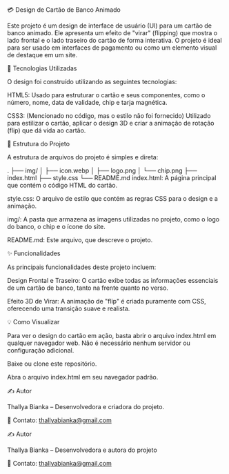 💳 Design de Cartão de Banco Animado

Este projeto é um design de interface de usuário (UI) para um cartão de banco animado. Ele apresenta um efeito de "virar" (flipping) que mostra o lado frontal e o lado traseiro do cartão de forma interativa. O projeto é ideal para ser usado em interfaces de pagamento ou como um elemento visual de destaque em um site.

🚀 Tecnologias Utilizadas

O design foi construído utilizando as seguintes tecnologias:

HTML5: Usado para estruturar o cartão e seus componentes, como o número, nome, data de validade, chip e tarja magnética.

CSS3: (Mencionado no código, mas o estilo não foi fornecido) Utilizado para estilizar o cartão, aplicar o design 3D e criar a animação de rotação (flip) que dá vida ao cartão.

📂 Estrutura do Projeto

A estrutura de arquivos do projeto é simples e direta:

.
├── img/
│   ├── icon.webp
│   ├── logo.png
│   └── chip.png
├── index.html
├── style.css
└── README.md
index.html: A página principal que contém o código HTML do cartão.

style.css: O arquivo de estilo que contém as regras CSS para o design e a animação.

img/: A pasta que armazena as imagens utilizadas no projeto, como o logo do banco, o chip e o ícone do site.

README.md: Este arquivo, que descreve o projeto.

✨ Funcionalidades

As principais funcionalidades deste projeto incluem:

Design Frontal e Traseiro: O cartão exibe todas as informações essenciais de um cartão de banco, tanto na frente quanto no verso.

Efeito 3D de Virar: A animação de "flip" é criada puramente com CSS, oferecendo uma transição suave e realista.

💡 Como Visualizar

Para ver o design do cartão em ação, basta abrir o arquivo index.html em qualquer navegador web. Não é necessário nenhum servidor ou configuração adicional.

Baixe ou clone este repositório.

Abra o arquivo index.html em seu navegador padrão.

✍️ Autor

Thallya Bianka – Desenvolvedora e criadora do projeto.

📧 Contato: thallyabianka@gmail.com

✍️ Autor

Thallya Bianka – Desenvolvedora e autora do projeto

📧 Contato: thallyabianka@gmail.com
